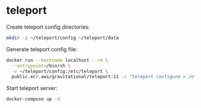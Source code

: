 # teleport

Create teleport config directories:
```bash
mkdir -p ~/teleport/config ~/teleport/data
```

Generate teleport config file:
```bash
docker run --hostname localhost --rm \
  --entrypoint=/bin/sh \
  -v ~/teleport/config:/etc/teleport \
  public.ecr.aws/gravitational/teleport:11 -c "teleport configure > /etc/teleport/teleport.yaml"
```

Start teleport server:
```bash
docker-compose up -d
```
